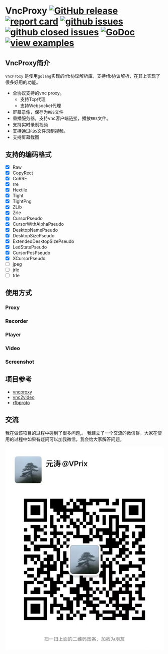# VncProxy [![GitHub release](https://img.shields.io/github/v/release/vprix/vncproxy.svg?style=flat-square)](https://github.com/vprix/vncproxy/releases) [![report card](https://goreportcard.com/badge/github.com/vprix/vncproxy?style=flat-square)](http://goreportcard.com/report/vprix/vncproxy) [![github issues](https://img.shields.io/github/issues/vprix/vncproxy.svg?style=flat-square)](https://github.com/vprix/vncproxy/issues?q=is%3Aopen+is%3Aissue) [![github closed issues](https://img.shields.io/github/issues-closed-raw/vprix/vncproxy.svg?style=flat-square)](https://github.com/vprix/vncproxy/issues?q=is%3Aissue+is%3Aclosed) [![GoDoc](https://img.shields.io/badge/godoc-reference-blue.svg?style=flat-square)](http://godoc.org/github.com/vprix/vncproxy) [![view examples](https://img.shields.io/badge/learn%20by-examples-00BCD4.svg?style=flat-square)](https://github.com/vprix/vncproxy/tree/main/examples)
## VncProxy简介

`VncProxy` 是使用`golang`实现的rfb协议解析库，支持rfb协议解析，在其上实现了很多好用的功能。

* 全协议支持的vnc proxy。
  * 支持Tcp代理
  * 支持Websocket代理
* 屏幕录像，保存为`RBS`文件
* 重播服务器，支持vnc客户端链接，播放`RBS`文件。
* 支持实时录制视频
* 支持通过`RBS`文件录制视频。
* 支持屏幕截图

## 支持的编码格式

- [x] Raw
- [x] CopyRect
- [x] CoRRE
- [x] rre
- [x] Hextile
- [x] Tight
- [x] TightPng
- [x] ZLib
- [x] Zrle
- [x] CursorPseudo
- [x] CursorWithAlphaPseudo
- [x] DesktopNamePseudo
- [x] DesktopSizePseudo
- [x] ExtendedDesktopSizePseudo
- [x] LedStatePseudo
- [x] CursorPosPseudo
- [x] XCursorPseudo
- [ ] jpeg
- [ ] jrle
- [ ] trle

## 使用方式

### Proxy
### Recorder
### Player
### Video
### Screenshot

## 项目参考

* [vncproxy](https://github.com/amitbet/vncproxy)
* [vnc2video](https://github.com/amitbet/vnc2video)
* [rfbproto](https://github.com/rfbproto/rfbproto)

## 交流

我在做该项目的过程中碰到了很多问题,。
我建立了一个交流的微信群，大家在使用的过程中如果有疑问可以加我微信，我会给大家解答问题。

![微信二维码](/docs/images/5bb8dbe702ce04b0bdde8c26583b152.jpg)



